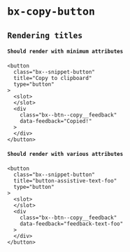 # `bx-copy-button`

## `Rendering titles`

#### `Should render with minimum attributes`

```
<button
  class="bx--snippet-button"
  title="Copy to clipboard"
  type="button"
>
  <slot>
  </slot>
  <div
    class="bx--btn--copy__feedback"
    data-feedback="Copied!"
  >
  </div>
</button>

```

#### `Should render with various attributes`

```
<button
  class="bx--snippet-button"
  title="button-assistive-text-foo"
  type="button"
>
  <slot>
  </slot>
  <div
    class="bx--btn--copy__feedback"
    data-feedback="feedback-text-foo"
  >
  </div>
</button>

```
